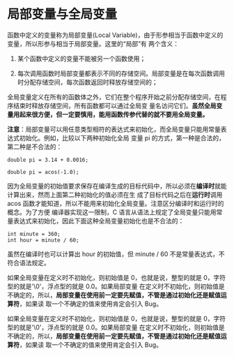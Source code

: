 # 局部变量与全局变量

函数中定义的变量称为局部变量(Local Variable)，由于形参相当于函数中定义的变量，所以形参与相当于局部变量。这里的“局部”有
两个含义：

1.	某个函数中定义的变量不能被另一个函数使用；

2.	每次调用函数时局部变量都表示不同的存储空间。局部变量是在每次函数调用时分配存储空间，每次函数返回时释放存储空间的；


全局变量定义在所有的函数体之外，它们在整个程序开始之前分配存储空间，在程序结束时释放存储空间，所有函数都可以通过全局变
量名访问它们。**虽然全局变量用起来很方便，但一定要慎用，能用函数传参代替的就不要用全局变量。**

**注意**：局部变量可以用任意类型相符的表达式来初始化，而全局变量只能用常量表达式初始化。例如，比较以下两种初始化全局
变量 pi 的方式，第一种是合法的，第二种是不合法的：

```
double pi = 3.14 + 0.0016;
```

```
double pi = acos(-1.0);
```

因为全局变量的初始值要求保存在编译生成的目标代码中，所以必须在**编译时**就能计算出来，然而上面第二种初始化的值必须在生
成了目标代码之后在**运行时**调用 acos 函数才能知道，所以不能用来初始化全局变量。注意区分编译时和运行时的概念。为了方便
编译器实现这一限制，C 语言从语法上规定了全局变量只能用常量表达式来初始化，因此下面这种全局变量初始化也是不合法的：

```
int minute = 360;
int hour = minute / 60;
```

虽然在编译时也可以计算出 hour 的初始值，但 minute / 60 不是常量表达式，不符合语法规定。

如果全局变量在定义时不初始化，则初始值是 0，也就是说，整型的就是 0，字符型的就是'\0'，浮点型的就是 0.0。如果局部变量
在定义时不初始化，则初始值是不确定的，所以，**局部变量在使用前一定要先赋值，不管是通过初始化还是赋值运算符**，如果读
取一个不确定的值来使用肯定会引入 Bug。

如果全局变量在定义时不初始化，则初始值是 0，也就是说，整型的就是 0，字符型的就是'\0'，浮点型的就是 0.0。如果局部变量
在定义时不初始化，则初始值是不确定的，所以，**局部变量在使用前一定要先赋值，不管是通过初始化还是赋值运算符**，如果读
取一个不确定的值来使用肯定会引入 Bug。
